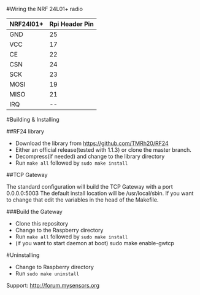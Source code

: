 #Wiring the NRF	24L01+ radio

|NRF24l01+|Rpi Header Pin|
|---|---|
|GND|25|
|VCC|17|
|CE|22|
|CSN|24|
|SCK|23|
|MOSI|19|
|MISO|21|
|IRQ|--|

#Building & Installing

##RF24 library
* Download the library from https://github.com/TMRh20/RF24
 * Either an official release(tested with 1.1.3) or clone the master branch.
* Decompress(if needed) and change to the library directory
* Run `make all` followed by `sudo make install`

##TCP Gateway

The standard configuration will build the TCP Gateway with a port 0.0.0.0:5003
The default install location will be /usr/local/sbin. If you want to change
that edit the variables in the head of the Makefile.

###Build the Gateway
* Clone this repository
* Change to the Raspberry directory
* Run `make all` followed by `sudo make install`
* (if you want to start daemon at boot) sudo make enable-gwtcp


#Uninstalling

* Change to Raspberry directory
* Run `sudo make uninstall`

Support: http://forum.mysensors.org
